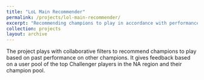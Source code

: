 ```yaml
---
title: "LoL Main Recommender"
permalink: /projects/lol-main-recommender/
excerpt: "Recommending champions to play in accordance with performance.<br/><img src='/images/lol_main_recommender.jpg'>"
collection: projects
layout: archive
---
```


The project plays with collaborative filters to recommend champions to play based on past performance on other champions. It gives feedback based on a user pool of the top Challenger players in the NA region and their champion pool.
